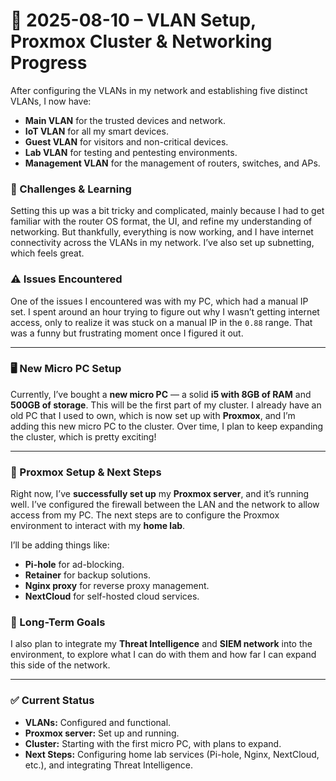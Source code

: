 # 🧾 2025-08-10 – VLAN Setup, Proxmox Cluster & Networking Progress

After configuring the VLANs in my network and establishing five distinct VLANs, I now have:

- **Main VLAN** for the trusted devices and network.
- **IoT VLAN** for all my smart devices.
- **Guest VLAN** for visitors and non-critical devices.
- **Lab VLAN** for testing and pentesting environments.
- **Management VLAN** for the management of routers, switches, and APs.

### 🎯 Challenges & Learning

Setting this up was a bit tricky and complicated, mainly because I had to get familiar with the router OS format, the UI, and refine my understanding of networking. But thankfully, everything is now working, and I have internet connectivity across the VLANs in my network. I’ve also set up subnetting, which feels great.

### ⚠️ Issues Encountered

One of the issues I encountered was with my PC, which had a manual IP set. I spent around an hour trying to figure out why I wasn’t getting internet access, only to realize it was stuck on a manual IP in the `0.88` range. That was a funny but frustrating moment once I figured it out.

---

### 🖥 New Micro PC Setup

Currently, I’ve bought a **new micro PC** — a solid **i5 with 8GB of RAM** and **500GB of storage**. This will be the first part of my cluster. I already have an old PC that I used to own, which is now set up with **Proxmox**, and I’m adding this new micro PC to the cluster. Over time, I plan to keep expanding the cluster, which is pretty exciting!

---

### 🔐 Proxmox Setup & Next Steps

Right now, I’ve **successfully set up** my **Proxmox server**, and it’s running well. I’ve configured the firewall between the LAN and the network to allow access from my PC. The next steps are to configure the Proxmox environment to interact with my **home lab**.

I’ll be adding things like:
- **Pi-hole** for ad-blocking.
- **Retainer** for backup solutions.
- **Nginx proxy** for reverse proxy management.
- **NextCloud** for self-hosted cloud services.

### 🧠 Long-Term Goals

I also plan to integrate my **Threat Intelligence** and **SIEM network** into the environment, to explore what I can do with them and how far I can expand this side of the network.

---

### ✅ Current Status

- **VLANs:** Configured and functional.
- **Proxmox server:** Set up and running.
- **Cluster:** Starting with the first micro PC, with plans to expand.
- **Next Steps:** Configuring home lab services (Pi-hole, Nginx, NextCloud, etc.), and integrating Threat Intelligence.
